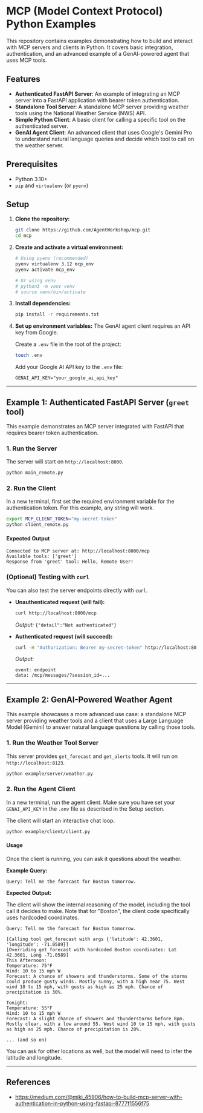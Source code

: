 
# MCP (Model Context Protocol) Python Examples

This repository contains examples demonstrating how to build and interact with MCP servers and clients in Python. It covers basic integration, authentication, and an advanced example of a GenAI-powered agent that uses MCP tools.

## Features

*   **Authenticated FastAPI Server**: An example of integrating an MCP server into a FastAPI application with bearer token authentication.
*   **Standalone Tool Server**: A standalone MCP server providing weather tools using the National Weather Service (NWS) API.
*   **Simple Python Client**: A basic client for calling a specific tool on the authenticated server.
*   **GenAI Agent Client**: An advanced client that uses Google's Gemini Pro to understand natural language queries and decide which tool to call on the weather server.

## Prerequisites

*   Python 3.10+
*   `pip` and `virtualenv` (or `pyenv`)

## Setup

1.  **Clone the repository:**
    ```bash
    git clone https://github.com/AgentWorkshop/mcp.git
    cd mcp
    ```

2.  **Create and activate a virtual environment:**
    ```bash
    # Using pyenv (recommended)
    pyenv virtualenv 3.12 mcp_env
    pyenv activate mcp_env

    # Or using venv
    # python3 -m venv venv
    # source venv/bin/activate
    ```

3.  **Install dependencies:**
    ```bash
    pip install -r requirements.txt
    ```

4.  **Set up environment variables:**
    The GenAI agent client requires an API key from Google.

    Create a `.env` file in the root of the project:
    ```bash
    touch .env
    ```

    Add your Google AI API key to the `.env` file:
    ```
    GENAI_API_KEY="your_google_ai_api_key"
    ```

---

## Example 1: Authenticated FastAPI Server (`greet` tool)

This example demonstrates an MCP server integrated with FastAPI that requires bearer token authentication.

### 1. Run the Server

The server will start on `http://localhost:8000`.

```bash
python main_remote.py
```

### 2. Run the Client

In a new terminal, first set the required environment variable for the authentication token. For this example, any string will work.

```bash
export MCP_CLIENT_TOKEN="my-secret-token"
python client_remote.py
```

#### Expected Output

```
Connected to MCP server at: http://localhost:8000/mcp
Available tools: ['greet']
Response from 'greet' tool: Hello, Remote User!
```

### (Optional) Testing with `curl`

You can also test the server endpoints directly with `curl`.

*   **Unauthenticated request (will fail):**
    ```bash
    curl http://localhost:8000/mcp
    ```
    *Output:* `{"detail":"Not authenticated"}`

*   **Authenticated request (will succeed):**
    ```bash
    curl -H "Authorization: Bearer my-secret-token" http://localhost:8000/mcp
    ```
    *Output:*
    ```
    event: endpoint
    data: /mcp/messages/?session_id=...
    ```

---

## Example 2: GenAI-Powered Weather Agent

This example showcases a more advanced use case: a standalone MCP server providing weather tools and a client that uses a Large Language Model (Gemini) to answer natural language questions by calling those tools.

### 1. Run the Weather Tool Server

This server provides `get_forecast` and `get_alerts` tools. It will run on `http://localhost:8123`.

```bash
python example/server/weather.py
```

### 2. Run the Agent Client

In a new terminal, run the agent client. Make sure you have set your `GENAI_API_KEY` in the `.env` file as described in the Setup section.

The client will start an interactive chat loop.

```bash
python example/client/client.py
```

#### Usage

Once the client is running, you can ask it questions about the weather.

**Example Query:**

```
Query: Tell me the forecast for Boston tomorrow.
```

**Expected Output:**

The client will show the internal reasoning of the model, including the tool call it decides to make. Note that for "Boston", the client code specifically uses hardcoded coordinates.

```
Query: Tell me the forecast for Boston tomorrow.

[Calling tool get_forecast with args {'latitude': 42.3601, 'longitude': -71.0589}]
[Overriding get_forecast with hardcoded Boston coordinates: Lat 42.3601, Long -71.0589]
This Afternoon:
Temperature: 75°F
Wind: 10 to 15 mph W
Forecast: A chance of showers and thunderstorms. Some of the storms could produce gusty winds. Mostly sunny, with a high near 75. West wind 10 to 15 mph, with gusts as high as 25 mph. Chance of precipitation is 30%.

Tonight:
Temperature: 55°F
Wind: 10 to 15 mph W
Forecast: A slight chance of showers and thunderstorms before 8pm. Mostly clear, with a low around 55. West wind 10 to 15 mph, with gusts as high as 25 mph. Chance of precipitation is 20%.

... (and so on)
```

You can ask for other locations as well, but the model will need to infer the latitude and longitude.

---

## References

- https://medium.com/@miki_45906/how-to-build-mcp-server-with-authentication-in-python-using-fastapi-8777f1556f75
